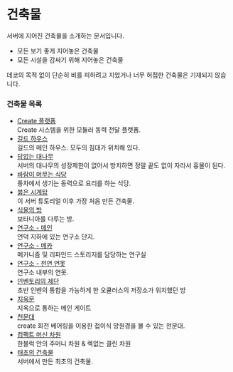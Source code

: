 # 건축물

서버에 지어진 건축물을 소개하는 문서입니다.

- 모든 보기 좋게 지어놓은 건축물
- 모든 시설을 감싸기 위해 지어놓은 건축물

데코의 목적 없이 단순히 비를 피하려고 지었거나
너무 허접한 건축물은 기재되지 않습니다.

### 건축물 목록

<!-- systems_list_dest_open -->
- [ Create 플랫폼](create_platform.md)  
Create 시스템을 위한 모듈러 동력 전달 플랫폼.
- [ 길드 하우스](guild_house.md)  
길드의 메인 하우스. 모두의 침대가 위치해 있다.
- [ 답없는 대나무](bamboo_hell.md)  
서버의 대나무의 성장제한이 없어서 방치하면 정말 끝도 없이 자라서 흉물이 된다.
- [ 바람이 머무는 식당](windy_restaurant.md)  
풍차에서 생기는 동력으로 요리를 하는 식당.
- [ 붉은 시계탑](red_clocktower.md)  
이 서버 튜토리얼 이후 가장 처음 만든 건축물.
- [ 식물의 방](room_of_plant.md)  
보타니아를 다루는 방.
- [ 연구소 - 메인](lab.md)  
언덕 지하에 있는 연구소 단지.
- [ 연구소 - 메카](lab_meka_lab.md)  
메카니즘 및 리파인드 스토리지를 담당하는 연구실
- [ 연구소 - 천연 연못](lab_pond.md)  
연구소 내부의 연못.
- [ 인벤토리의 제단](inventory_altar.md)  
초반 인벤의 통합을 가능하게 한 오큘러스의 저장소가 위치했던 방
- [ 지옥문](door_of_hell.md)  
지옥으로 통하는 메인 게이트
- [ 천문대](observatory.md)  
create 회전 베어링을 이용한 접이식 망원경을 볼 수 있는 천문대.
- [ 컴팩트 머신 차원](compact_machine_dimension.md)  
한블럭 안의 주머니 차원 & 렉없는 클린 차원
- [ 태초의 건축물](primitive_building.md)  
서버에서 만든 최초의 건축물.
<!-- systems_list_dest_close -->